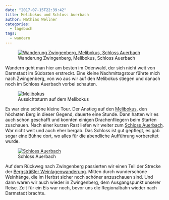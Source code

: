 ```yaml
---
date: "2017-07-15T22:39:42"
title: Melibokus und Schloss Auerbach
author: Mathias Wellner
categories:
  - tagebuch
tags:
  - wandern
---
```

<figure>
  <a href="https://www.flickr.com/photos/mwellner/35895154631" title="Wanderung Zwingenberg, Melibokus, Schloss Auerbach">
    <img 
      srcset="https://farm5.staticflickr.com/4325/35895154631_acaac451a7_n.jpg 320w, https://farm5.staticflickr.com/4325/35895154631_acaac451a7_c.jpg 800w"
      src="https://farm5.staticflickr.com/4325/35895154631_acaac451a7_b.jpg" 
      alt="Wanderung Zwingenberg, Melibokus, Schloss Auerbach">
  </a>
  <figcaption>Wanderung Zwingenberg, Melibokus, Schloss Auerbach</figcaption>
</figure>

Wandern geht man hier am besten im Odenwald, der sich nicht weit von Darmstadt im Südosten erstreckt. Eine kleine Nachmittagstour führte mich nach Zwingenberg, von wo aus wir auf den Melibokus stiegen und danach noch im Schloss Auerbach vorbei schauten. 

<!--more-->

<figure>
  <a href="https://www.flickr.com/photos/mwellner/35877203521" title="Melibokus">
    <img 
      srcset="https://farm5.staticflickr.com/4327/35877203521_460e6c1067_c.jpg 800w, https://farm5.staticflickr.com/4327/35877203521_460e6c1067_n.jpg 320w"
      src="https://farm5.staticflickr.com/4327/35877203521_460e6c1067_b.jpg" 
      alt="Melibokus">
  </a>
  <figcaption>Aussichtsturm auf dem Melibokus</figcaption>
</figure>

Es war eine schöne kleine Tour. Der Anstieg auf den [Melibokus](https://de.wikipedia.org/wiki/Melibokus), den höchsten Berg in dieser Gegend, dauerte eine Stunde. Dann hatten wir es auch schon geschafft und konnten einigen Drachenfliegern beim Starten zuschauen. Nach einer kurzen Rast liefen wir weiter zum [Schloss Auerbach](https://de.wikipedia.org/wiki/Schloss_Auerbach). War nicht weit und auch eher bergab. Das Schloss ist gut gepflegt, es gab sogar eine Bühne dort, wo alles für die abendliche Aufführung vorbereitet wurde. 

<figure>
  <a href="https://www.flickr.com/photos/mwellner/35199871833" title="Schloss Auerbach">
    <img 
      srcset="https://farm5.staticflickr.com/4329/35199871833_3e2f2422c2_b.jpg 1024w, https://farm5.staticflickr.com/4329/35199871833_3e2f2422c2_n.jpg 320w, https://farm5.staticflickr.com/4329/35199871833_3e2f2422c2_c.jpg 800w"
      src="https://farm5.staticflickr.com/4329/35199871833_3e2f2422c2_b.jpg" 
      alt="Schloss Auerbach">
  </a>
  <figcaption>Schloss Auerbach</figcaption>
</figure>


Auf dem Rückweg nach Zwingenberg passierten wir einen Teil der Strecke der [Bergsträßler Weinlagenwanderung](http://www.bergstraesser-wein.de/weinlagenwanderung/). Mitten durch wunderschöne Weinhänge, die im Herbst sicher noch schöner anzuschauen sind. Und dann waren wir auch wieder in Zwingenberg, dem Ausgangspunkt unserer Reise. Zeit für ein Eis war noch, bevor uns die Regionalbahn wieder nach Darmstadt brachte. 